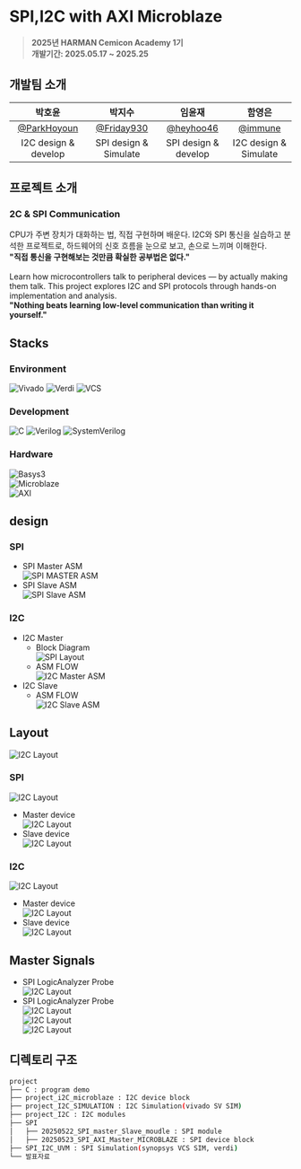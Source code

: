 # SPI,I2C with AXI Microblaze
> **2025년 HARMAN Cemicon Academy 1기** <br/> **개발기간: 2025.05.17 ~ 2025.25**

## 개발팀 소개

|      박호윤       |          박지수         |        임윤재        |          함영은         |                                                                               
| :------------------------------------------------------------------------------: | :---------------------------------------------------------------------------------------------------------------------------------------------------: | :---------------------------------------------------------------------------------------------------------------------------------------------------------------------------------------------------: | :------------------------------------------------------------------------------: |
|   [@ParkHoyoun](https://github.com/cong2738)   |    [@Friday930](https://github.com/Friday930)  | [@heyhoo46](https://github.com/heyhoo46)  | [@immune](https://github.com/immune1029)  |
|   I2C design & develop   |    SPI design & Simulate  | SPI design & develop  | I2C design & Simulate  |

## 프로젝트 소개

### 2C & SPI Communication  

CPU가 주변 장치가 대화하는 법, 직접 구현하며 배운다.
I2C와 SPI 통신을 실습하고 분석한 프로젝트로, 하드웨어의 신호 흐름을 눈으로 보고, 손으로 느끼며 이해한다.  
**"직접 통신을 구현해보는 것만큼 확실한 공부법은 없다."**<br/>
<br/>
Learn how microcontrollers talk to peripheral devices — by actually making them talk.
This project explores I2C and SPI protocols through hands-on implementation and analysis.  
**"Nothing beats learning low-level communication than writing it yourself."**


## Stacks

### Environment

![Vivado](https://img.shields.io/badge/Tool-Vivado-904cab?style=for-the-badge&logo=&logoColor=white)
![Verdi](https://img.shields.io/badge/Tool-Verdi-00c853?style=for-the-badge)
![VCS](https://img.shields.io/badge/Tool-VCS-00695c?style=for-the-badge)

### Development

![C](https://img.shields.io/badge/Language-C-00599C?style=for-the-badge&logo=c)
![Verilog](https://img.shields.io/badge/HDL-Verilog-ff5722?style=for-the-badge)
![SystemVerilog](https://img.shields.io/badge/HDL-SystemVerilog-ff9800?style=for-the-badge)

### Hardware

![Basys3](https://img.shields.io/badge/Board-Basys3-2196f3?style=for-the-badge)        
![Microblaze](https://img.shields.io/badge/CPU-MicroBlaze-9c27b0?style=for-the-badge)        
![AXI](https://img.shields.io/badge/Bus-AXI-673ab7?style=for-the-badge)

## design

### SPI

- SPI Master ASM<br/>
    ![SPI MASTER ASM](./발표자료/SPI_Master%20ASM.png)        
- SPI Slave ASM<br/>
    ![SPI Slave ASM](./발표자료/SPI_SLAVE%20ASM.png)        

### I2C

- I2C Master  
    - Block Diagram<br/>
        ![SPI Layout](./발표자료/I2C%20master%20blockdiagram.drawio.png)        
    - ASM FLOW<br/>
        ![I2C Master ASM](./발표자료/I2C%20ASM-MASTER.drawio.png)        
- I2C Slave<br/>
    - ASM  FLOW<br/>
        ![I2C Slave ASM](./발표자료/I2C%20ASM-SLAVE.drawio.png)        

## Layout

![I2C Layout](./발표자료/박_프로젝트%20개요.png)

### SPI

![I2C Layout](./발표자료/SPI%20간략한%20회로.drawio.png)        
- Master device<br/>
![I2C Layout](./발표자료/SPI마스터블록디자인.png)        
- Slave device<br/>
![I2C Layout](./발표자료/SPI%20슬레이브%20회로도.png)        

### I2C

![I2C Layout](./발표자료/I2C%20시뮬레이션%20회로.drawio.png)        
- Master device<br/>
![I2C Layout](./발표자료/I2C%20MASTER%20블록디자인.png)        
- Slave device<br/>
![I2C Layout](./발표자료/I2C%20Slave%20회로도.png)    

## Master Signals

- SPI LogicAnalyzer Probe<br/>
    ![I2C Layout](./발표자료/SPI%20마스터%20로직애널라이저.png)        
- SPI LogicAnalyzer Probe<br/>
    ![I2C Layout](./발표자료/I2C%20START%20LogicAnalyzer.png)        
    ![I2C Layout](./발표자료/I2C%20STOP%20LogicAnalyzer.png)        
    ![I2C Layout](./발표자료/I2C%20Master%20LogicAnalyzer.png)        

## 디렉토리 구조
```bash
project
├── C : program demo
├── project_i2C_microblaze : I2C device block
├── project_I2C_SIMULATION : I2C Simulation(vivado SV SIM)
├── project_I2C : I2C modules
├── SPI
│   ├── 20250522_SPI_master_Slave_moudle : SPI module
│   ├── 20250523_SPI_AXI_Master_MICROBLAZE : SPI device block
├── SPI_I2C_UVM : SPI Simulation(synopsys VCS SIM, verdi)
└── 발표자료
```